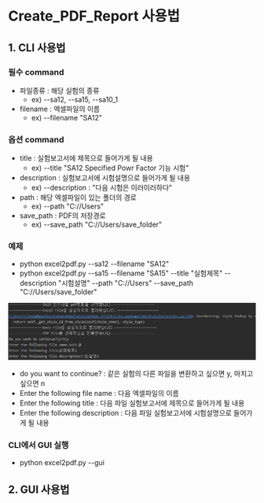 # Create_PDF_Report 사용법


## 1. CLI 사용법
### 필수 command
- 파일종류 : 해당 실험의 종류 
  - ex) --sa12, --sa15, --sa10_1
- filename : 엑셀파일의 이름 
  - ex) --filename "SA12"

### 옵션 command
- title : 실험보고서에 제목으로 들어가게 될 내용 
  - ex) --title "SA12 Specified Powr Factor 기능 시험"
- description : 실험보고서에 시험설명으로 들어가게 될 내용 
  - ex) --description : "다음 시험은 이러이러하다"
- path : 해당 엑셀파일이 있는 폴더의 경로
  - ex) --path "C://Users"
- save_path : PDF의 저장경로
  - ex) --save_path "C://Users/save_folder"
  
### 예제
 - python excel2pdf.py --sa12 --filename "SA12"
 - python excel2pdf.py --sa15 --filename "SA15" --title "실험제목" --description "시험설명" --path "C://Users" --save_path "C://Users/save_folder"
 
 ![CLI예제](./img/CLI예제.png)
 - do you want to continue? : 같은 실험의 다른 파일을 변환하고 싶으면 y, 마치고 싶으면 n
 - Enter the following file name : 다음 엑셀파일의 이름
 - Enter the following title : 다음 파일 실험보고서에 제목으로 들어가게 될 내용
 - Enter the following description : 다음 파일 실험보고서에 시험설명으로 들어가게 될 내용
 
### CLI에서 GUI 실행
- python excel2pdf.py --gui


## 2. GUI 사용법
